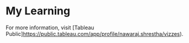# My Learning

For more information, visit [Tableau Public]https://public.tableau.com/app/profile/nawaraj.shrestha/vizzes).
